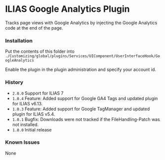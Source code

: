 # ILIAS Google Analytics Plugin

Tracks page views with Google Analytics by injecting the Google Analytics code at the end of the page.

### Installation
Put the contents of this folder into
`./Customizing/global/plugins/Services/UIComponent/UserInterfaceHook/GoogleAnalytics`

Enable the plugin in the plugin administration and specify your account id.

### History
- `2.0.0` Support for ILIAS 7
- `1.0.4` Feature: Added support for Google GA4 Tags and updated plugin for ILIAS v6.13.
- `1.0.3` Feature: Added support for Google TagManager and updated plugin for ILIAS v5.4.
- `1.0.1` Bugfix: Downloads were not tracked if the FileHandling-Patch was not installed.
- `1.0.0` Initial release


### Known Issues
None
